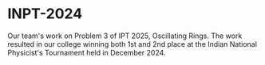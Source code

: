 # INPT-2024
Our team's work on Problem 3 of IPT 2025, Oscillating Rings. The work resulted in our college winning both 1st and 2nd place at the Indian National Physicist's Tournament held in December 2024.

